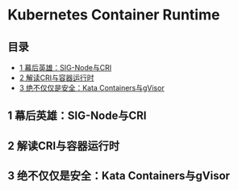 # Kubernetes Container Runtime


## 目录
- [1 幕后英雄：SIG-Node与CRI](#1-幕后英雄sig-node与cri)
- [2 解读CRI与容器运行时](#2-解读cri与容器运行时)
- [3 绝不仅仅是安全：Kata Containers与gVisor](#3-绝不仅仅是安全kata-containers与gvisor)


## 1 幕后英雄：SIG-Node与CRI


## 2 解读CRI与容器运行时


## 3 绝不仅仅是安全：Kata Containers与gVisor

